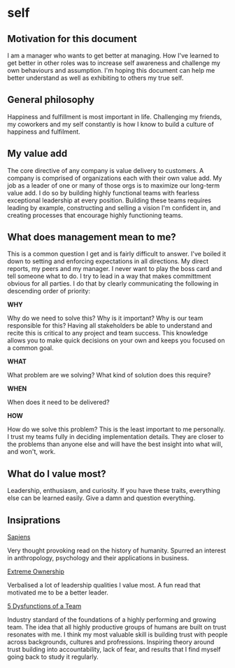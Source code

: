 # self

## Motivation for this document

I am a manager who wants to get better at managing. How I've learned to get better in other roles was to increase self awareness and challenge my own behaviours and assumption. I'm hoping this document can help me better understand as well as exhibiting to others my true self. 

## General philosophy

Happiness and fulfillment is most important in life. Challenging my friends, my coworkers and my self constantly is how I know to build a culture of happiness and fulfilment.


## My value add

The core directive of any company is value delivery to customers. A company is comprised of organizations each with their own value add. My job as a leader of one or many of those orgs is to maximize our long-term value add. I do so by building highly functional teams with fearless exceptional leadership at every position. Building these teams requires leading by example, constructing and selling a vision I'm confident in, and creating processes that encourage highly functioning teams.


## What does management mean to me?

This is a common question I get and is fairly difficult to answer. I've boiled it down to setting and enforcing expectations in all directions. My direct reports, my peers and my manager. I never want to play the boss card and tell someone what to do. I try to lead in a way that makes committment obvious for all parties. I do that by clearly communicating the following in descending order of priority:

**WHY**

Why do we need to solve this? Why is it important? Why is our team responsible for this? Having all stakeholders be able to understand and recite this is critical to any project and team success. This knowledge allows you to make quick decisions on your own and keeps you focused on a common goal.

**WHAT**

What problem are we solving? What kind of solution does this require?

**WHEN**

When does it need to be delivered?

**HOW**

How do we solve this problem? This is the least important to me personally. I trust my teams fully in deciding implementation details. They are closer to the problems than anyone else and will have the best insight into what will, and won't, work.

## What do I value most?
Leadership, enthusiasm, and curiosity. If you have these traits, everything else can be learned easily. Give a damn and question everything.

## Insiprations

[Sapiens](https://www.ynharari.com/book/sapiens-2/)

Very thought provoking read on the history of humanity. Spurred an interest in anthropology, psychology and their applications in business.


[Extreme Ownership](https://echelonfront.com/extreme-ownership/)

Verbalised a lot of leadership qualities I value most. A fun read that motivated me to be a better leader.


[5 Dysfunctions of a Team](https://de7pikzj4hvyk.cloudfront.net/wp-content/uploads/2020/12/11224029/FiveDysfunctions.pdf)

Industry standard of the foundations of a highly performing and growing team. The idea that all highly productive groups of humans are built on trust resonates with me. I think my most valuable skill is building trust with people across backgrounds, cultures and profressions. Inspiring theory around trust building into accountability, lack of fear, and results that I find myself going back to study it regularly.

